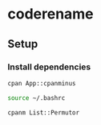 # coderename

## Setup

### Install dependencies

```bash
cpan App::cpanminus

source ~/.bashrc

cpanm List::Permutor
```
